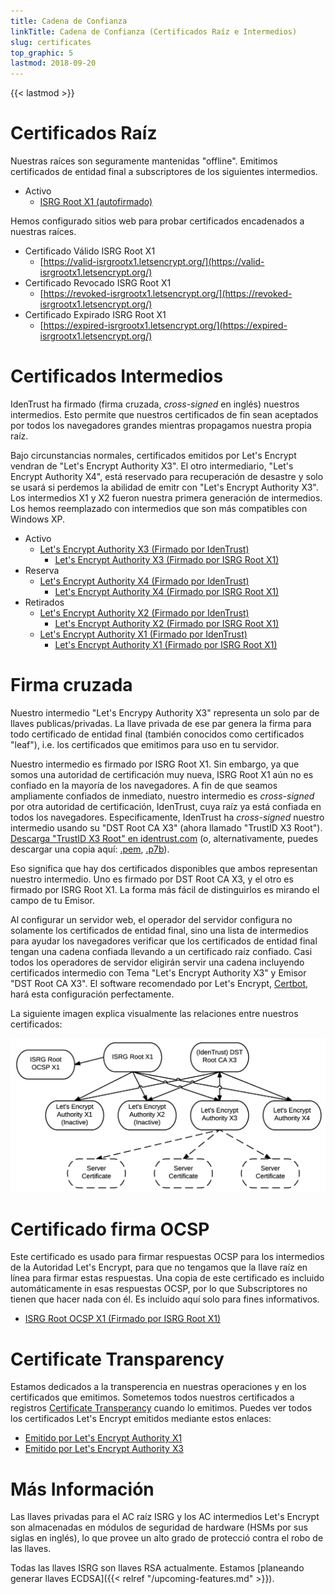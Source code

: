 ```yaml
---
title: Cadena de Confianza
linkTitle: Cadena de Confianza (Certificados Raíz e Intermedios)
slug: certificates
top_graphic: 5
lastmod: 2018-09-20
---
```


{{< lastmod >}}

# Certificados Raíz

Nuestras raíces son seguramente mantenidas "offline". Emitimos certificados de entidad final a subscriptores de los siguientes intermedios.

* Activo
  * [ISRG Root X1 (autofirmado)](/certs/isrgrootx1.pem.txt)

Hemos configurado sitios web para probar certificados encadenados a nuestras raíces.

* Certificado Válido ISRG Root X1
  * [https://valid-isrgrootx1.letsencrypt.org/](https://valid-isrgrootx1.letsencrypt.org/)
* Certificado Revocado ISRG Root X1
  * [https://revoked-isrgrootx1.letsencrypt.org/](https://revoked-isrgrootx1.letsencrypt.org/)
* Certificado Expirado ISRG Root X1 
  * [https://expired-isrgrootx1.letsencrypt.org/](https://expired-isrgrootx1.letsencrypt.org/)

# Certificados Intermedios

IdenTrust ha firmado (firma cruzada, *cross-signed* en inglés) nuestros intermedios. Esto permite que nuestros certificados de fin sean aceptados por todos los navegadores grandes mientras propagamos nuestra propia raíz.

Bajo circunstancias normales, certificados emitidos por Let's Encrypt vendran de "Let's Encrypt Authority X3". El otro intermediario, "Let's Encrypt Authority X4", está reservado para recuperación de desastre y solo se usará si perdemos la abilidad de emitr con "Let's Encrypt Authority X3". Los intermedios X1 y X2 fueron nuestra primera generación de intermedios. Los hemos reemplazado con intermedios que son más compatibles con Windows XP.

* Activo
  * [Let's Encrypt Authority X3 (Firmado por IdenTrust)](/certs/lets-encrypt-x3-cross-signed.pem.txt)
    * [Let's Encrypt Authority X3 (Firmado por ISRG Root X1)](/certs/letsencryptauthorityx3.pem.txt)
* Reserva
  * [Let's Encrypt Authority X4 (Firmado por IdenTrust)](/certs/lets-encrypt-x4-cross-signed.pem.txt)
    * [Let's Encrypt Authority X4 (Firmado por ISRG Root X1)](/certs/letsencryptauthorityx4.pem.txt)
* Retirados
  * [Let's Encrypt Authority X2 (Firmado por IdenTrust)](/certs/lets-encrypt-x2-cross-signed.pem.txt)
    * [Let's Encrypt Authority X2 (Firmado por ISRG Root X1)](/certs/letsencryptauthorityx2.pem.txt)
  * [Let's Encrypt Authority X1 (Firmado por IdenTrust)](/certs/lets-encrypt-x1-cross-signed.pem.txt)
    * [Let's Encrypt Authority X1 (Firmado por ISRG Root X1)](/certs/letsencryptauthorityx1.pem.txt)

# Firma cruzada

Nuestro intermedio "Let's Encrypy Authority X3" representa un solo par de llaves publicas/privadas.
La llave privada de ese par genera la firma para todo certificado de entidad final (también conocidos
como certificados "leaf"), i.e. los certificados que emitimos para uso en tu servidor.

Nuestro intermedio es firmado por ISRG Root X1. Sin embargo, ya que somos una autoridad de certificación
muy nueva, ISRG Root X1 aún no es confiado en la mayoría de los navegadores.
A fin de que seamos ampliamente confiados de inmediato, nuestro intermedio es *cross-signed* por otra autoridad
de certificación, IdenTrust, cuya raíz ya está confiada en todos los navegadores.
Especificamente, IdenTrust ha *cross-signed* nuestro intermedio usando su "DST Root CA X3" (ahora llamado "TrustID X3 Root"). [Descarga "TrustID X3 Root" en identrust.com](https://www.identrust.com/support/downloads) (o, alternativamente, puedes descargar una copia aquí: [.pem](https://letsencrypt.org/certs/trustid-x3-root.pem.txt), [.p7b](https://letsencrypt.org/certs/trustid-x3-root.p7b)).

Eso significa que hay dos certificados disponibles que ambos representan nuestro
intermedio. Uno es firmado por DST Root CA X3, y el otro es firmado por ISRG Root X1.
La forma más fácil de distinguirlos es mirando el campo de tu Emisor.

Al configurar un servidor web, el operador del servidor configura no solamente
los certificados de entidad final, sino una lista de intermedios para ayudar los navegadores
verificar que los certificados de entidad final tengan una cadena confiada llevando a un
certificado raíz confiado. Casi todos los operadores de servidor eligirán servir
una cadena incluyendo certificados intermedio con Tema "Let's Encrypt Authority X3" y Emisor "DST Root CA X3".
El software recomendado por Let's Encrypt, [Certbot](https://certbot.org), hará esta
configuración perfectamente.

La siguiente imagen explica visualmente las relaciones entre nuestros certificados:

<img src="/certs/isrg-keys.png" alt="ISRG Key relationship diagram">

# Certificado firma OCSP

Este certificado es usado para firmar respuestas OCSP para los intermedios de la Autoridad
Let's Encrypt, para que no tengamos que la llave raíz en línea para firmar estas
respuestas. Una copia de este certificado es incluido automáticamente in esas
respuestas OCSP, por lo que Subscriptores no tienen que hacer nada con él. Es incluido aquí
solo para fines informativos.

* [ISRG Root OCSP X1 (Firmado por ISRG Root X1)](/certs/isrg-root-ocsp-x1.pem.txt)

# Certificate Transparency

Estamos dedicados a la transperencia en nuestras operaciones y en los certificados que emitimos.
Sometemos todos nuestros certificados a registros [Certificate Transperancy](https://www.certificate-transparency.org/)
cuando lo emitimos. Puedes ver todos los certificados Let's Encrypt emitidos mediante estos enlaces:

* [Emitido por Let's Encrypt Authority X1](https://crt.sh/?Identity=%25&iCAID=7395)
* [Emitido por Let's Encrypt Authority X3](https://crt.sh/?Identity=%25&iCAID=16418)

# Más Información

Las llaves privadas para el AC raíz ISRG y los AC intermedios Let's Encrypt son almacenadas en módulos de seguridad de hardware (HSMs por sus siglas en inglés), lo que provee un alto grado de protecció contra el robo de las llaves.

Todas las llaves ISRG son llaves RSA actualmente. Estamos [planeando generar llaves ECDSA]({{< relref "/upcoming-features.md" >}}).

